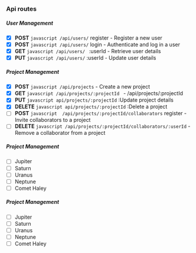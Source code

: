 ### Api routes

##### User Management

- [x] **POST** `javascript /api/users/` register - Register a new user
- [x] **POST** `javascript /api/users/` login - Authenticate and log in a user
- [x] **GET** `javascript /api/users/ ` :userId - Retrieve user details
- [x] **PUT** `javascript /api/users/` :userId - Update user details

##### Project Management

- [x] **POST** `javascript /api/projects` - Create a new project
- [x] **GET** `javascript /api/projects/:projectId ` - /api/projects/:projectId
- [x] **PUT** `javascript api/projects/:projectId` :Update project details
- [x] **DELETE** `javascript api/projects/:projectId` :Delete a project
- [ ] **POST** `javascript  /api/projects/:projectId/collaborators` register - Invite collaborators to a project
- [ ] **DELETE** `javascript /api/projects/:projectId/collaborators/:userId` - Remove a collaborator from a project

##### Project Management

- [ ] Jupiter
- [ ] Saturn
- [ ] Uranus
- [ ] Neptune
- [ ] Comet Haley

##### Project Management

- [ ] Jupiter
- [ ] Saturn
- [ ] Uranus
- [ ] Neptune
- [ ] Comet Haley
